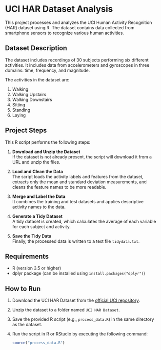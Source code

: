 # UCI HAR Dataset Analysis

This project processes and analyzes the UCI Human Activity Recognition (HAR) dataset using R. The dataset contains data collected from smartphone sensors to recognize various human activities.

## Dataset Description

The dataset includes recordings of 30 subjects performing six different activities. It includes data from accelerometers and gyroscopes in three domains: time, frequency, and magnitude.

The activities in the dataset are:
1. Walking
2. Walking Upstairs
3. Walking Downstairs
4. Sitting
5. Standing
6. Laying

## Project Steps

This R script performs the following steps:

1. **Download and Unzip the Dataset**  
   If the dataset is not already present, the script will download it from a URL and unzip the files.

2. **Load and Clean the Data**  
   The script loads the activity labels and features from the dataset, extracts only the mean and standard deviation measurements, and cleans the feature names to be more readable.

3. **Merge and Label the Data**  
   It combines the training and test datasets and applies descriptive activity names to the data.

4. **Generate a Tidy Dataset**  
   A tidy dataset is created, which calculates the average of each variable for each subject and activity.

5. **Save the Tidy Data**  
   Finally, the processed data is written to a text file `tidydata.txt`.

## Requirements

- R (version 3.5 or higher)
- dplyr package (can be installed using `install.packages("dplyr")`)

## How to Run

1. Download the UCI HAR Dataset from the [official UCI repository](https://archive.ics.uci.edu/dataset/240/human+activity+recognition+using+smartphones).
2. Unzip the dataset to a folder named `UCI HAR Dataset`.
3. Save the provided R script (e.g., `process_data.R`) in the same directory as the dataset.
4. Run the script in R or RStudio by executing the following command:

   ```r
   source("process_data.R")
